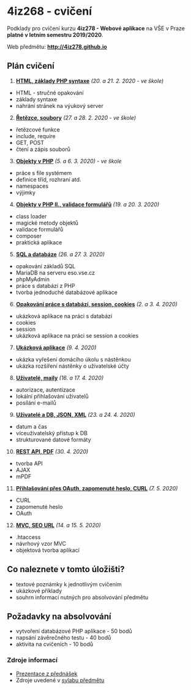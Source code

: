 # 4iz268 - cvičení

Podklady pro cvičení kurzu **4iz278 - Webové aplikace** na VŠE v Praze **platné v letním semestru 2019/2020**.

Web předmětu: **http://4iz278.github.io**

## Plán cvičení

1. **[HTML, základy PHP syntaxe](./01-html-zaklady-php/)** *(20. a 21. 2. 2020 - ve škole)*
  * HTML - stručné opakování
  * základy syntaxe
  * nahrání stránek na výukový server
2. **[Řetězce, soubory](./02-retezce-soubory)** *(27. a 28. 2. 2020 - ve škole)*
  * řetězcové funkce
  * include, require
  * GET, POST
  * čtení a zápis souborů
3. **[Objekty v PHP](./03-objekty)** *(5. a 6. 3. 2020) - ve škole*
  * práce s file systémem
  * definice tříd, rozhraní atd.
  * namespaces
  * výjimky
4. **[Objekty v PHP II., validace formulářů](./04-objekty-II-validace)** *(19. a 20. 3. 2020)*
  * class loader
  * magické metody objektů
  * validace formulářů
  * composer
  * praktická aplikace
5. **[SQL a databáze](./05-sql-databaze)** *(26. a 27. 3. 2020)*
  * opakování základů SQL
  * MariaDB na serveru eso.vse.cz
  * phpMyAdmin
  * práce s databází z PHP
  * tvorba jednoduché databázové aplikace
6. **[Opakování práce s databází, session, cookies](./06-session-cookies)** *(2. a 3. 4. 2020)*
  * ukázková aplikace na práci s databází
  * cookies
  * session  
  * ukázková aplikace na práci se session a cookies
7. **[Ukázková aplikace](./07-ukazkova-aplikace)** *(9. 4. 2020)*  
  * ukázka vyřešení domácího úkolu s nástěnkou
  * ukázka rozšíření nástěnky o uživatelské účty
8. **[Uživatelé, maily](./08-uzivatele-maily)** *(16. a 17. 4. 2020)*
  * autorizace, autentizace
  * lokální přihlašování uživatelů
  * posílání e-mailů
9. **[Uživatelé a DB, JSON, XML](./09-uzivatele-db-json-xml)** *(23. a 24. 4. 2020)* 
  * datum a čas
  * víceuživatelský přístup k DB
  * strukturované datové formáty
10. **[REST API, PDF](./10-mvc/10-db.sql)** *(30. 4. 2020)*
  * tvorba API
  * AJAX
  * mPDF 
11. **[Přihlašování přes OAuth, zapomenuté heslo, CURL](./11-oauth-curl)** *(7. 5. 2020)*  
  * CURL  
  * zapomenuté heslo
  * OAuth
12. **[MVC, SEO URL](./12-mvc-seo-url)** *(14. a 15. 5. 2020)*   
  * .htaccess
  * návrhový vzor MVC
  * objektová tvorba aplikací  

## Co naleznete v tomto úložišti?

 * textové poznámky k jednotlivým cvičením
 * ukázkové příklady
 * souhrn informací nutných pro absolvování předmětu

## Požadavky na absolvování
 * vytvoření databázové PHP aplikace - 50 bodů
 * napsání závěrečného testu - 40 bodů
 * aktivita na cvičeních - 10 bodů

### Zdroje informací
 * [Prezentace z přednášek](http://4iz278.github.io/prednasky/)
 * Zdroje uvedené v [sylabu předmětu](https://insis.vse.cz/katalog/syllabus.pl?predmet=156338)
